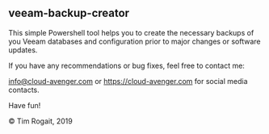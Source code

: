 ## veeam-backup-creator

This simple Powershell tool helps you to create the necessary backups of you Veeam databases and configuration prior to major changes or software updates.

If you have any recommendations or bug fixes, feel free to contact me:

info@cloud-avenger.com or https://cloud-avenger.com for social media contacts.



Have fun!

© Tim Rogait, 2019